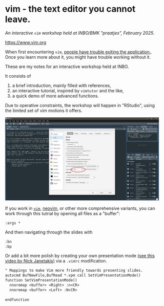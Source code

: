 # vim - the text editor you cannot leave.

*An interactive `vim` workshop held at INBO/BMK "praatjes", February 2025.*


https://www.vim.org


When first encountering `vim`, [people have trouble exiting the application.](https://stackoverflow.com/q/11828270).
Once you learn more about it, you might have trouble working without it.


These are my notes for an interactive workshop held at INBO.

It consists of 

1. a brief introduction, mainly filled with references,
2. an interactive tutorial, inspired by `vimtutor` and the like,
3. a quick demo of more advanced functions.


Due to operative constraints, the workshop will happen in "RStudio", using the limited set of vim motions it offers.

![RStudio vim keybindings](./rstudio_vim_keybindings.jpg)


If you work in [`vim`](https://www.vim.org), [neovim](https://neovim.io), or other more comprehensive variants, you can work through this tutrial by opening all files as a "buffer":

``` vim
:args *
```

And then navigating through the slides with

``` vim
:bn
:bp
```


Or add a bit more polish by creating your own presentation mode [(see this video by Nick Janetakis)](https://www.youtube.com/watch?v=7fIR55kkTwc) via a `.vimrc` modification.

``` vim-script
" Mappings to make Vim more friendly towards presenting slides.
autocmd BufNewFile,BufRead *.vpm call SetVimPresentationMode()
function SetVimPresentationMode()
  nnoremap <buffer> <Right> :n<CR>
  nnoremap <buffer> <Left> :N<CR>

endfunction

```
